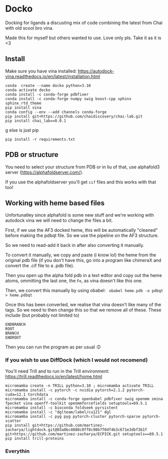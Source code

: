 # Docko
Docking for ligands a discusting mix of code combining the latest from Chai with old scool bro vina.

Made this for myself but others wanted to use. Love only pls. Take it as it is <3 

## Install
Make sure you have vina installed: https://autodock-vina.readthedocs.io/en/latest/installation.html

```
conda  create --name docko python=3.10
conda activate docko
conda install -c conda-forge pdbfixer
conda install -c conda-forge numpy swig boost-cpp sphinx sphinx_rtd_theme
pip install vina
conda config --env --add channels conda-forge
pip install git+https://github.com/chaidiscovery/chai-lab.git
pip install chai_lab==0.0.1
```

g else is just pip
```
pip install -r requirements.txt
```

## PDB or structure
You need to select your structure from PDB or in liu of that, use alphafold3 server (https://alphafoldserver.com/).

If you use the alphafoldserver you'll get `cif` files and this works with that too!

## Working with heme based files
Unfortunatley since alphafold is some new stuff and we're working with autodock vina we will need to change the files a bit. 

First, if we use the AF3 docked heme, this will be automatically "cleaned" before making the pdbqt file. So we use the pipeline on the AF3 structure.

So we need to read-add it back in after also converting it manually. 

To convert it manually, we copy and paste (i know lol) the heme from the original pdb file (if you don't have this, go into a program like chimeraX and convert the .cif file to a .pdb file).

Then you open up the alpha fold pdb in a text editor and copy out the heme atoms, ommitting the last one, the `Fe`, as vina doesn't like this one.

Then, we convert this manually by using obabel: ` obabel heme.pdb -o pdbqt > heme.pdbqt` 

Once this has been converted, we realise that vina doesn't like many of the tags. So we need to then change this so that we remove all of these.
These include (but probably not limited to)

```
ENDBRANCH
ROOT
BRANCH
ENDROOT
```

Then you can run the program as per usual :D 

### If you wish to use DiffDock (which I would not recomend)
You'll need Trill and to run in the Trill environment:
https://trill.readthedocs.io/en/latest/home.html

```
micromamba create -n TRILL python=3.10 ; micromamba activate TRILL
micromamba install -c pytorch -c nvidia pytorch=2.1.2 pytorch-cuda=12.1 torchdata
micromamba install -c conda-forge openbabel pdbfixer swig openmm smina fpocket vina openff-toolkit openmmforcefields setuptools=69.5.1
micromamba install -c bioconda foldseek pyrsistent
micromamba install -c "dglteam/label/cu121" dgl
micromamba install -c pyg pyg pytorch-cluster pytorch-sparse pytorch-scatter
pip install git+https://github.com/martinez-zacharya/lightdock.git@03a8bc4888c0ff8c98b7f0df4b3c671e3dbf3b1f git+https://github.com/martinez-zacharya/ECPICK.git setuptools==69.5.1
pip install trill-proteins
```

### Everythin